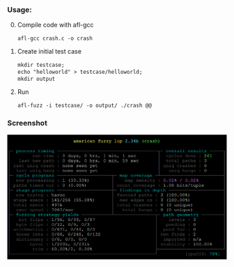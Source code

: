 ### Usage:
0. Compile code with afl-gcc    
	```
	afl-gcc crash.c -o crash
	```
0. Create initial test case    
	```
	mkdir testcase;    
	echo "helloworld" > testcase/helloworld;    
	mkdir output
	```
0. Run    
	```
	afl-fuzz -i testcase/ -o output/ ./crash @@
	```

### Screenshot
![](screenshot/afl-mon.png)

